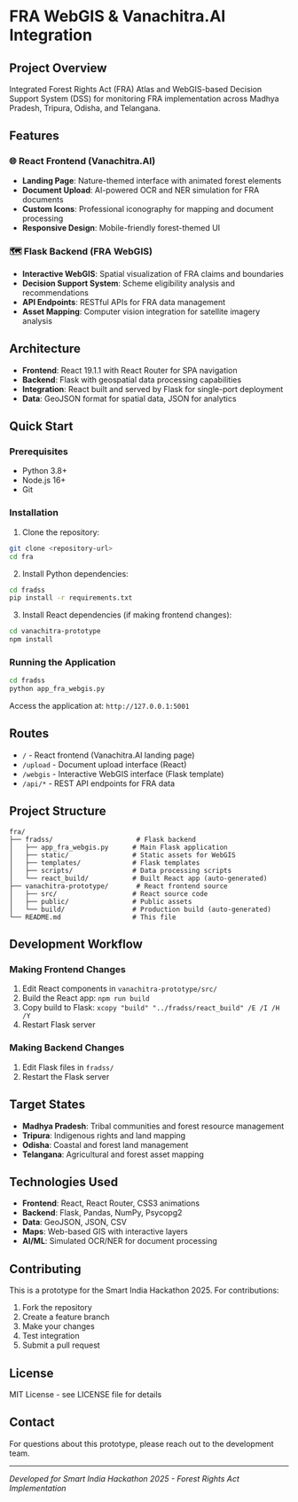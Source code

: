 # FRA WebGIS & Vanachitra.AI Integration

## Project Overview
Integrated Forest Rights Act (FRA) Atlas and WebGIS-based Decision Support System (DSS) for monitoring FRA implementation across Madhya Pradesh, Tripura, Odisha, and Telangana.

## Features

### 🌐 React Frontend (Vanachitra.AI)
- **Landing Page**: Nature-themed interface with animated forest elements
- **Document Upload**: AI-powered OCR and NER simulation for FRA documents
- **Custom Icons**: Professional iconography for mapping and document processing
- **Responsive Design**: Mobile-friendly forest-themed UI

### 🗺️ Flask Backend (FRA WebGIS)
- **Interactive WebGIS**: Spatial visualization of FRA claims and boundaries
- **Decision Support System**: Scheme eligibility analysis and recommendations
- **API Endpoints**: RESTful APIs for FRA data management
- **Asset Mapping**: Computer vision integration for satellite imagery analysis

## Architecture
- **Frontend**: React 19.1.1 with React Router for SPA navigation
- **Backend**: Flask with geospatial data processing capabilities
- **Integration**: React built and served by Flask for single-port deployment
- **Data**: GeoJSON format for spatial data, JSON for analytics

## Quick Start

### Prerequisites
- Python 3.8+
- Node.js 16+
- Git

### Installation
1. Clone the repository:
```bash
git clone <repository-url>
cd fra
```

2. Install Python dependencies:
```bash
cd fradss
pip install -r requirements.txt
```

3. Install React dependencies (if making frontend changes):
```bash
cd vanachitra-prototype
npm install
```

### Running the Application
```bash
cd fradss
python app_fra_webgis.py
```

Access the application at: `http://127.0.0.1:5001`

## Routes
- `/` - React frontend (Vanachitra.AI landing page)
- `/upload` - Document upload interface (React)
- `/webgis` - Interactive WebGIS interface (Flask template)
- `/api/*` - REST API endpoints for FRA data

## Project Structure
```
fra/
├── fradss/                     # Flask backend
│   ├── app_fra_webgis.py      # Main Flask application
│   ├── static/                # Static assets for WebGIS
│   ├── templates/             # Flask templates
│   ├── scripts/               # Data processing scripts
│   └── react_build/           # Built React app (auto-generated)
├── vanachitra-prototype/       # React frontend source
│   ├── src/                   # React source code
│   ├── public/                # Public assets
│   └── build/                 # Production build (auto-generated)
└── README.md                  # This file
```

## Development Workflow

### Making Frontend Changes
1. Edit React components in `vanachitra-prototype/src/`
2. Build the React app: `npm run build`
3. Copy build to Flask: `xcopy "build" "../fradss/react_build" /E /I /H /Y`
4. Restart Flask server

### Making Backend Changes
1. Edit Flask files in `fradss/`
2. Restart the Flask server

## Target States
- **Madhya Pradesh**: Tribal communities and forest resource management
- **Tripura**: Indigenous rights and land mapping
- **Odisha**: Coastal and forest land management
- **Telangana**: Agricultural and forest asset mapping

## Technologies Used
- **Frontend**: React, React Router, CSS3 animations
- **Backend**: Flask, Pandas, NumPy, Psycopg2
- **Data**: GeoJSON, JSON, CSV
- **Maps**: Web-based GIS with interactive layers
- **AI/ML**: Simulated OCR/NER for document processing

## Contributing
This is a prototype for the Smart India Hackathon 2025. For contributions:
1. Fork the repository
2. Create a feature branch
3. Make your changes
4. Test integration
5. Submit a pull request

## License
MIT License - see LICENSE file for details

## Contact
For questions about this prototype, please reach out to the development team.

---
*Developed for Smart India Hackathon 2025 - Forest Rights Act Implementation*